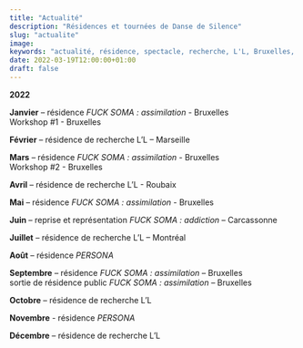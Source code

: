 ```yaml
---
title: "Actualité"
description: "Résidences et tournées de Danse de Silence"
slug: "actualite"
image:
keywords: "actualité, résidence, spectacle, recherche, L'L, Bruxelles, tournée"
date: 2022-03-19T12:00:00+01:00
draft: false
---
```

**2022**  

**Janvier** – résidence *FUCK SOMA : assimilation* -  Bruxelles  
Workshop #1 - Bruxelles

**Février** – résidence de recherche L’L – Marseille 

**Mars** – résidence *FUCK SOMA : assimilation* -  Bruxelles  
Workshop #2 - Bruxelles

**Avril** – résidence de recherche L’L - Roubaix

**Mai** – résidence *FUCK SOMA : assimilation* -  Bruxelles

**Juin** – reprise et représentation *FUCK SOMA : addiction* – Carcassonne

**Juillet** – résidence de recherche L’L – Montréal

**Août** – résidence *PERSONA*

**Septembre** – résidence *FUCK SOMA : assimilation* – Bruxelles  
sortie de résidence public *FUCK SOMA : assimilation* – Bruxelles

**Octobre** – résidence de recherche L’L

**Novembre** -  résidence *PERSONA*

**Décembre** – résidence de recherche L’L
</code>
